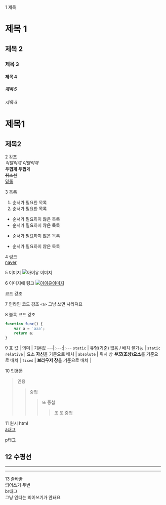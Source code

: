 1 제목
# 제목 1
## 제목 2
### 제목 3
#### 제목 4
##### 제목 5
###### 제목 6

제목1
====
제목2
----

2 강조  
*이텔릭체* _이텔릭체_  
**두껍게** __두껍게__  
~~취소선~~  
<u>밑줄</u>

3 목록
1. 순서가 필요한 목록
1. 순서가 필요한 목록
- 순서가 필요하지 않은 목록
- 순서가 필요하지 않은 목록
* 순서가 필요하지 않은 목록
+ 순서가 필요하지 않은 목록

4 링크  
[naver](https://www.naver.com)  

5 이미지
![아이유 이미지](https://i.pinimg.com/originals/52/c7/ab/52c7ab7f3825f0b804555681b7c6098b.jpg "아이유 이미지 입니다")

6 이미지에 링크
[![아이유이미지](https://i.pinimg.com/originals/52/c7/ab/52c7ab7f3825f0b804555681b7c6098b.jpg)](https://www.pinterest.co.kr/pin/597219600570255350/)

코드 강조

7 인라인 코드 강조
`<a>` <a>그냥 쓰면 사라져요 

8 블록 코드 강조
```javascript
function func() {
    var a = 'aaa';
    return a;
}
```

9 표
값 | 의미 | 기본값
---|:---:|:---
`static` | 유형(기준) 없음 / 배치 불가능 | `static`
`relative` | 요소 **자신**을 기준으로 배치 |
`absolute` | 위치 상 **_부모_(조상)요소**를 기준으로 배치 |
`fixed` | **브라우저 창**을 기준으로 배치 |

10 인용문
> 인용
>> 중첩
>>> 또 중첩
>>>> 또 또 중첩

11 원시 html  
<a href="https://www.naver.com">a태그</a>
<p>p태그</P>

12 수평선
---
***
___

13 줄바꿈  
띄어쓰기 두번  
br태그<br>
그냥 엔터는
띄어쓰기가 안돼요

